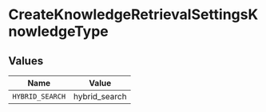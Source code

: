 # CreateKnowledgeRetrievalSettingsKnowledgeType


## Values

| Name            | Value           |
| --------------- | --------------- |
| `HYBRID_SEARCH` | hybrid_search   |